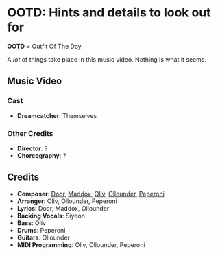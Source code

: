 # OOTD: Hints and details to look out for

**OOTD** = Outfit Of The Day.

A *lot* of things take place in this music video. Nothing is what it seems.

## Music Video

### Cast

* **Dreamcatcher**: Themselves

### Other Credits

* **Director**: ?
* **Choreography**: ?

## Credits

* **Composer**: [Door](https://www.discogs.com/artist/7653288-Door-2), [Maddox](https://www.discogs.com/artist/11137943-Maddox-13), [Oliv](https://www.discogs.com/artist/11137955-Oliv-14), [Ollounder](https://www.discogs.com/artist/6450665-Ollounder), [Peperoni](https://www.discogs.com/artist/11137949-Peperoni-3)
* **Arranger**: Oliv, Ollounder, Peperoni
* **Lyrics**: Door, Maddox, Ollounder
* **Backing Vocals**: Siyeon
* **Bass**: Oliv
* **Drums**: Peperoni
* **Guitars**: Ollounder
* **MIDI Programming**: Oliv, Ollounder, Peperoni
